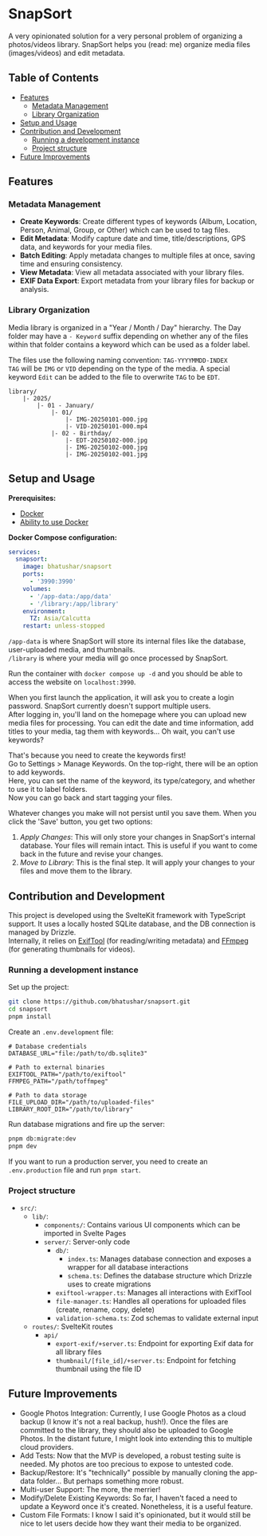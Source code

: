 # SnapSort

A very opinionated solution for a very personal problem of organizing a photos/videos library. SnapSort helps you
(read: me) organize media files (images/videos) and edit metadata.

## Table of Contents

- [Features](#features)
  - [Metadata Management](#metadata-management)
  - [Library Organization](#library-organization)
- [Setup and Usage](#setup-and-usage)
- [Contribution and Development](#contribution-and-development)
  - [Running a development instance](#running-a-development-instance)
  - [Project structure](#project-structure)
- [Future Improvements](#future-improvements)

## Features

### Metadata Management

- **Create Keywords**: Create different types of keywords (Album, Location, Person, Animal, Group, or Other) which can
  be used to tag files.
- **Edit Metadata**: Modify capture date and time, title/descriptions, GPS data, and keywords for your media files.
- **Batch Editing**: Apply metadata changes to multiple files at once, saving time and ensuring consistency.
- **View Metadata**: View all metadata associated with your library files.
- **EXIF Data Export**: Export metadata from your library files for backup or analysis.

### Library Organization

Media library is organized in a "Year / Month / Day" hierarchy. The Day folder may have a `- Keyword` suffix
depending on whether any of the files within that folder contains a keyword which can be used as a folder label.

The files use the following naming convention: `TAG-YYYYMMDD-INDEX`<br/>
`TAG` will be `IMG` or `VID` depending on the type of the media. A special keyword `Edit` can be added to the file to
overwrite `TAG` to be `EDT`.

```
library/
    |- 2025/
        |- 01 - January/
            |- 01/
                |- IMG-20250101-000.jpg
                |- VID-20250101-000.mp4
            |- 02 - Birthday/
                |- EDT-20250102-000.jpg
                |- IMG-20250102-000.jpg
                |- IMG-20250102-001.jpg
```

## Setup and Usage

**Prerequisites:**

- [Docker](https://www.docker.com/)
- [Ability to use Docker](https://www.youtube.com/watch?v=DQdB7wFEygo)

**Docker Compose configuration:**

```yaml
services:
  snapsort:
    image: bhatushar/snapsort
    ports:
      - '3990:3990'
    volumes:
      - '/app-data:/app/data'
      - '/library:/app/library'
    environment:
      TZ: Asia/Calcutta
    restart: unless-stopped
```

`/app-data` is where SnapSort will store its internal files like the database, user-uploaded media, and thumbnails.<br/>
`/library` is where your media will go once processed by SnapSort.<br/>

Run the container with `docker compose up -d` and you should be able to access the website on `localhost:3990`.

When you first launch the application, it will ask you to create a login password. SnapSort currently doesn't support
multiple users.<br/>
After logging in, you'll land on the homepage where you can upload new media files for processing. You can edit the date
and time information, add titles to your media, tag them with keywords... Oh wait, you can't use keywords?

That's because you need to create the keywords first!<br/>
Go to Settings > Manage Keywords. On the top-right, there will be an option to add keywords.<br/>
Here, you can set the name of the keyword, its type/category, and whether to use it to label folders.<br/>
Now you can go back and start tagging your files.

Whatever changes you make will not persist until you save them. When you click the 'Save' button, you get two options:

1. _Apply Changes_: This will only store your changes in SnapSort's internal database. Your files will remain intact.
   This is useful if you want to come back in the future and revise your changes.
2. _Move to Library_: This is the final step. It will apply your changes to your files and move them to the library.

## Contribution and Development

This project is developed using the SvelteKit framework with TypeScript support. It uses a locally hosted SQLite
database, and the DB connection is managed by Drizzle.<br/>
Internally, it relies on [ExifTool](https://exiftool.org/) (for reading/writing metadata) and
[FFmpeg](https://ffmpeg.org/) (for generating thumbnails for videos).

### Running a development instance

Set up the project:

```bash
git clone https://github.com/bhatushar/snapsort.git
cd snapsort
pnpm install
```

Create an `.env.development` file:

```dotenv
# Database credentials
DATABASE_URL="file:/path/to/db.sqlite3"

# Path to external binaries
EXIFTOOL_PATH="/path/to/exiftool"
FFMPEG_PATH="/path/toffmpeg"

# Path to data storage
FILE_UPLOAD_DIR="/path/to/uploaded-files"
LIBRARY_ROOT_DIR="/path/to/library"
```

Run database migrations and fire up the server:

```bash
pnpm db:migrate:dev
pnpm dev
```

If you want to run a production server, you need to create an `.env.production` file and run `pnpm start`.

### Project structure

- `src/`:
  - `lib/`:
    - `components/`: Contains various UI components which can be imported in Svelte Pages
    - `server/`: Server-only code
      - `db/`:
        - `index.ts`: Manages database connection and exposes a wrapper for all database interactions
        - `schema.ts`: Defines the database structure which Drizzle uses to create migrations
      - `exiftool-wrapper.ts`: Manages all interactions with ExifTool
      - `file-manager.ts`: Handles all operations for uploaded files (create, rename, copy, delete)
      - `validation-schema.ts`: Zod schemas to validate external input
  - `routes/`: SvelteKit routes
    - `api/`
      - `export-exif/+server.ts`: Endpoint for exporting Exif data for all library files
      - `thumbnail/[file_id]/+server.ts`: Endpoint for fetching thumbnail using the file ID

## Future Improvements

- Google Photos Integration: Currently, I use Google Photos as a cloud backup (I know it's not a real backup, hush!).
  Once the files are committed to the library, they should also be uploaded to Google Photos. In the distant future, I
  might look into extending this to multiple cloud providers.
- Add Tests: Now that the MVP is developed, a robust testing suite is needed. My photos are too precious to expose to
  untested code.
- Backup/Restore: It's "technically" possible by manually cloning the app-data folder... But perhaps something more
  robust.
- Multi-user Support: The more, the merrier!
- Modify/Delete Existing Keywords: So far, I haven't faced a need to update a Keyword once it's created. Nonetheless, it
  is a useful feature.
- Custom File Formats: I know I said it's opinionated, but it would still be nice to let users decide how they want
  their media to be organized.
